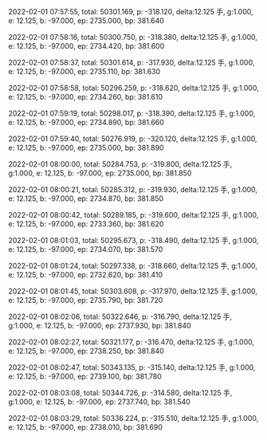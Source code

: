 2022-02-01 07:57:55, total: 50301.169, p: -318.120, delta:12.125 手, g:1.000, e: 12.125, b: -97.000, ep: 2735.000, bp: 381.640

2022-02-01 07:58:16, total: 50300.750, p: -318.380, delta:12.125 手, g:1.000, e: 12.125, b: -97.000, ep: 2734.420, bp: 381.600

2022-02-01 07:58:37, total: 50301.614, p: -317.930, delta:12.125 手, g:1.000, e: 12.125, b: -97.000, ep: 2735.110, bp: 381.630

2022-02-01 07:58:58, total: 50296.259, p: -318.620, delta:12.125 手, g:1.000, e: 12.125, b: -97.000, ep: 2734.260, bp: 381.610

2022-02-01 07:59:19, total: 50298.017, p: -318.390, delta:12.125 手, g:1.000, e: 12.125, b: -97.000, ep: 2734.890, bp: 381.660

2022-02-01 07:59:40, total: 50276.919, p: -320.120, delta:12.125 手, g:1.000, e: 12.125, b: -97.000, ep: 2735.000, bp: 381.890

2022-02-01 08:00:00, total: 50284.753, p: -319.800, delta:12.125 手, g:1.000, e: 12.125, b: -97.000, ep: 2735.000, bp: 381.850

2022-02-01 08:00:21, total: 50285.312, p: -319.930, delta:12.125 手, g:1.000, e: 12.125, b: -97.000, ep: 2734.870, bp: 381.850

2022-02-01 08:00:42, total: 50289.185, p: -319.600, delta:12.125 手, g:1.000, e: 12.125, b: -97.000, ep: 2733.360, bp: 381.620

2022-02-01 08:01:03, total: 50295.673, p: -318.490, delta:12.125 手, g:1.000, e: 12.125, b: -97.000, ep: 2734.070, bp: 381.570

2022-02-01 08:01:24, total: 50297.338, p: -318.660, delta:12.125 手, g:1.000, e: 12.125, b: -97.000, ep: 2732.620, bp: 381.410

2022-02-01 08:01:45, total: 50303.608, p: -317.970, delta:12.125 手, g:1.000, e: 12.125, b: -97.000, ep: 2735.790, bp: 381.720

2022-02-01 08:02:06, total: 50322.646, p: -316.790, delta:12.125 手, g:1.000, e: 12.125, b: -97.000, ep: 2737.930, bp: 381.840

2022-02-01 08:02:27, total: 50321.177, p: -316.470, delta:12.125 手, g:1.000, e: 12.125, b: -97.000, ep: 2738.250, bp: 381.840

2022-02-01 08:02:47, total: 50343.135, p: -315.140, delta:12.125 手, g:1.000, e: 12.125, b: -97.000, ep: 2739.100, bp: 381.780

2022-02-01 08:03:08, total: 50344.726, p: -314.580, delta:12.125 手, g:1.000, e: 12.125, b: -97.000, ep: 2737.740, bp: 381.540

2022-02-01 08:03:29, total: 50336.224, p: -315.510, delta:12.125 手, g:1.000, e: 12.125, b: -97.000, ep: 2738.010, bp: 381.690
